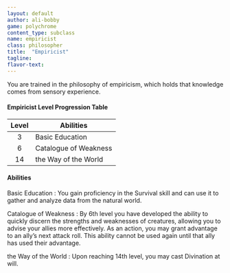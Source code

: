 ```yaml
---
layout: default
author: ali-bobby
game: polychrome
content_type: subclass
name: empiricist
class: philosopher
title:  "Empiricist"
tagline:
flavor-text:
---
```


You are trained in the philosophy of empiricism, which holds that knowledge comes from sensory experience.

#### Empiricist Level Progression Table

|Level  |	Abilities             |
|:-----:|-----------------------|
|3      |	Basic Education       |
|6      |	Catalogue of Weakness |
|14     |	the Way of the World  |

#### Abilities
Basic Education
: You gain proficiency in the Survival skill and can use it to gather and analyze data from the natural world.

Catalogue of Weakness
: By 6th level you have developed the ability to quickly discern the strengths and weaknesses of creatures, allowing you to advise your allies more effectively. As an action, you may grant advantage to an ally’s next attack roll. This ability cannot be used again until that ally has used their advantage.

the Way of the World
: Upon reaching 14th level, you may cast Divination at will.
